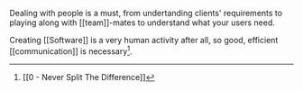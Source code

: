 Dealing with people is a must, from undertanding clients' requirements to playing along with [[team]]-mates to understand what your users need.

Creating [[Software]] is a very human activity after all, so good, efficient [[communication]] is necessary[^1].

[^1]: [[0 - Never Split The Difference]]